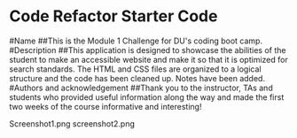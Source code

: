 # Code Refactor Starter Code
#Name
    ##This is the Module 1 Challenge for DU's coding boot camp.
#Description
    ##This application is designed to showcase the abilities of the student to make an accessible website and make it so that it is optimized for search standards. 
    The HTML and CSS files are organized to a logical structure and the code has been cleaned up. Notes have been added.
#Authors and acknowledgement 
    ##Thank you to the instructor, TAs and students who provided useful information along the way and made the first two weeks of the course informative and interesting!  

Screenshot1.png
screenshot2.png    

